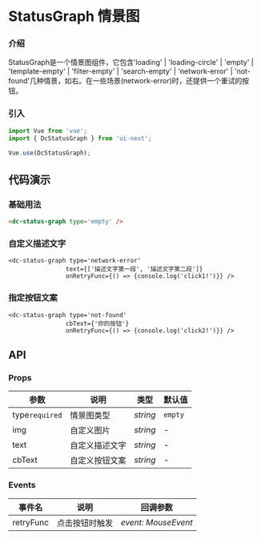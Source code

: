 # StatusGraph 情景图

### 介绍

StatusGraph是一个情景图组件，它包含'loading' | 'loading-circle' | 'empty' | 'template-empty' | 'filter-empty' | 'search-empty' | 'network-error' | 'not-found'几种情景，如右。在一些场景(network-error)时，还提供一个重试的按钮。

### 引入

```js
import Vue from 'vue';
import { DcStatusGraph } from 'ui-next';

Vue.use(DcStatusGraph);
```

## 代码演示

### 基础用法

```html
<dc-status-graph type='empty' />
```

### 自定义描述文字

```tsx
<dc-status-graph type='network-error'
                text={['描述文字第一段', '描述文字第二段']}
                onRetryFunc={() => {console.log('click1!')}} />
```

### 指定按钮文案

```tsx
<dc-status-graph type='not-found'
                cbText={'你的按钮'}
                onRetryFunc={() => {console.log('click2!')}} />
```

## API

### Props

| 参数          | 说明     | 类型     | 默认值    |
| ------------- | -------- | -------- | --------- |
| type`required`     | 情景图类型 | _string_ | `empty` |
| img  | 自定义图片 | _string_ | -         |
| text  | 自定义描述文字 | _string_ | -         |
| cbText  | 自定义按钮文案 | _string_ | -         |

### Events

| 事件名 | 说明       | 回调参数            |
| ------ | ---------- | ------------------- |
| retryFunc  | 点击按钮时触发 | _event: MouseEvent_ |


